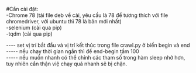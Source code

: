 #Cần cài đặt:<br>
-Chrome 78 (tải file deb về  cài, yêu cầu là 78 để tương thích với file chromedriver, với ubuntu thì 78 là bản mới nhất) <br>
-selenium (cài qua pip) <br>
-tqdm (cài qua pip) <br>


---- set vị trí bắt đầu và vị trí kết thúc trong file crawl.py ở biến begin và end <br>
----- nếu chạy thời gian ngắn thì để end-begin tầm 100<br>
----- nếu muốn nhanh có thể chỉnh các tham số trong hàm  sleep nhở hơn, tuy nhiên cẩn thận việ chạy quá nhanh sẽ bị chặn.<br>


